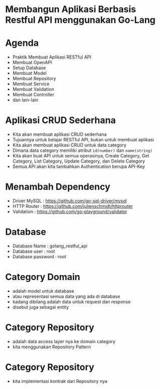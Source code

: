 # Membangun Aplikasi Berbasis Restful API menggunakan Go-Lang

# Agenda

- Praktik Membuat Aplikasi RESTful API
- Membuat OpenAPI
- Setup Database
- Membuat Model
- Membuat Repository
- Membuat Service
- Membuat Validation
- Membuat Controller
- dan lain-lain

# Aplikasi CRUD Sederhana

- Kita akan membuat aplikasi CRUD sederhana
- Tujuannya untuk belajar RESTful API, bukan untuk membuat aplikasi
- Kita akan membuat aplikasi CRUD untuk data category
- Dimana data category memiliki atribut `id(number)` dan `name(string)`
- Kita akan buat API untuk semua operasinya, Create Category, Get Category, List Category, Update Category, dan Delete Category
- Semua API akan kita tambahkan Authentication berupa API-Key

# Menambah Dependency

- Driver MySQL : https://github.com/go-sql-driver/mysql
- HTTP Router : https://github.com/julienschmidt/httprouter
- Validation : https://github.com/go-playground/validator

# Database

- Database Name : golang_restful_api
- Database user : root
- Database password : root

# Category Domain

- adalah model untuk database
- atau representasi semua data yang ada di database
- kadang dibilang adalah data untuk request dan response
- disebut juga sebagai entity

# Category Repository

- adalah data access layer nya ke domain category
- kita menggunakan Repository Pattern

# Category Repository

- kita implementasi kontrak dari Repository nya
